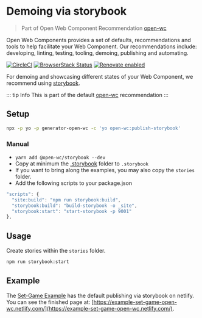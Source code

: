# Demoing via storybook

> Part of Open Web Component Recommendation [open-wc](https://github.com/open-wc/open-wc/)

Open Web Components provides a set of defaults, recommendations and tools to help facilitate your Web Component. Our recommendations include: developing, linting, testing, tooling, demoing, publishing and automating.

[![CircleCI](https://circleci.com/gh/open-wc/open-wc.svg?style=shield)](https://circleci.com/gh/open-wc/open-wc)
[![BrowserStack Status](https://www.browserstack.com/automate/badge.svg?badge_key=M2UrSFVRang2OWNuZXlWSlhVc3FUVlJtTDkxMnp6eGFDb2pNakl4bGxnbz0tLUE5RjhCU0NUT1ZWa0NuQ3MySFFWWnc9PQ==--86f7fac07cdbd01dd2b26ae84dc6c8ca49e45b50)](https://www.browserstack.com/automate/public-build/M2UrSFVRang2OWNuZXlWSlhVc3FUVlJtTDkxMnp6eGFDb2pNakl4bGxnbz0tLUE5RjhCU0NUT1ZWa0NuQ3MySFFWWnc9PQ==--86f7fac07cdbd01dd2b26ae84dc6c8ca49e45b50)
[![Renovate enabled](https://img.shields.io/badge/renovate-enabled-brightgreen.svg)](https://renovatebot.com/)

For demoing and showcasing different states of your Web Component, we recommend using [storybook](https://storybook.js.org/).

::: tip Info
This is part of the default [open-wc](https://open-wc.org/) recommendation
:::

## Setup
```bash
npx -p yo -p generator-open-wc -c 'yo open-wc:publish-storybook'
```

### Manual
- `yarn add @open-wc/storybook --dev`
- Copy at minimum the [.storybook](https://github.com/open-wc/open-wc/tree/master/packages/generator-open-wc/generators/publish-storybook/templates/static) folder to `.storybook`
- If you want to bring along the examples, you may also copy the `stories` folder.
- Add the following scripts to your package.json
```js
"scripts": {
  "site:build": "npm run storybook:build",
  "storybook:build": "build-storybook -o _site",
  "storybook:start": "start-storybook -p 9001"
},
```

## Usage

Create stories within the `stories` folder.

```bash
npm run storybook:start
```

## Example
The [Set-Game Example](https://github.com/open-wc/example-vanilla-set-game/) has the default publishing via storybook on netlify.
You can see the finished page at: [https://example-set-game-open-wc.netlify.com/](https://example-set-game-open-wc.netlify.com/).
